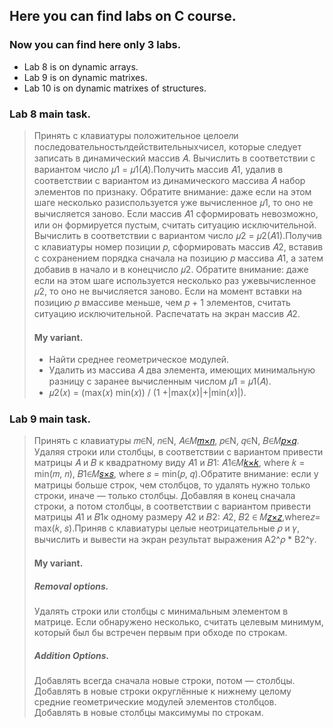 ## Here you can find labs on C course.
### Now you can find here only 3 labs.
- Lab 8 is on dynamic arrays.
- Lab 9 is on dynamic matrixes.
- Lab 10 is on dynamic matrixes of structures.

### Lab 8 main task.
> Принять с клавиатуры положительное целое𝑛и последовательность𝑛действительныхчисел, которые следует записать в динамический массив 𝐴. Вычислить в соответствии с вариантом число 𝜇1 = 𝜇1(𝐴).Получить массив 𝐴1, удалив в соответствии с вариантом из динамического массива 𝐴 набор элементов по признаку. Обратите внимание: даже если на этом шаге несколько разиспользуется уже вычисленное 𝜇1, то оно не вычисляется заново. Если массив 𝐴1 сформировать невозможно, или он формируется пустым, считать ситуацию исключительной. Вычислить в соответствии с вариантом число 𝜇2 = 𝜇2(𝐴1).Получив с клавиатуры номер позиции 𝑝, сформировать массив 𝐴2, вставив с сохранением порядка сначала на позицию 𝑝 массива 𝐴1, а затем добавив в начало и в конецчисло 𝜇2. Обратите внимание: даже если на этом шаге используется несколько раз ужевычисленное 𝜇2, то оно не вычисляется заново. Если на момент вставки на позицию 𝑝 вмассиве меньше, чем 𝑝 + 1 элементов, считать ситуацию исключительной. Распечатать на экран массив 𝐴2.
> #### My variant.
> - Найти среднее геометрическое модулей.
> - Удалить из массива 𝐴 два элемента, имеющих минимальную разницу с заранее вычисленным числом 𝜇1 = 𝜇1(𝐴).
> - 𝜇2(𝑥) = (max(𝑥) min(𝑥)) / (1 +|max(𝑥)|+|min(𝑥)|).

### Lab 9 main task.
> Принять с клавиатуры 𝑚∈N, 𝑛∈N, 𝐴∈𝑀[𝑚×𝑛](Z), 𝑝∈N, 𝑞∈N, 𝐵∈𝑀[𝑝×𝑞](Z). Удаляя строки или столбцы, в соответствии с вариантом привести матрицы 𝐴 и 𝐵 к квадратному виду 𝐴1 и 𝐵1: 𝐴1∈𝑀[𝑘×𝑘](Z), where 𝑘 = min(𝑚, 𝑛), 𝐵1∈𝑀[𝑠×𝑠](Z), where 𝑠 = min(𝑝, 𝑞).Обратите внимание: если у матрицы больше строк, чем столбцов, то удалять нужно только строки, иначе — только столбцы. Добавляя в конец сначала строки, а потом столбцы, в соответствии с вариантом привести матрицы 𝐴1 и 𝐵1к одному размеру 𝐴2 и 𝐵2: 𝐴2, 𝐵2 ∈ 𝑀[𝑧×𝑧](Z),where𝑧= max(𝑘, 𝑠).Приняв с клавиатуры целые неотрицательные 𝜌 и 𝛾, вычислить и вывести на экран результат выражения A2^𝜌 * B2^𝛾.
> #### My variant.
> ##### Removal options.
> Удалять строки или столбцы с минимальным элементом в матрице. Если обнаружено несколько, считать целевым минимум, который был бы встречен первым при обходе по строкам.
> ##### Addition Options.
> Добавлять всегда сначала новые строки, потом — столбцы. Добавлять в новые строки округлённые к нижнему целому средние геометрические модулей элементов столбцов. Добавлять в новые столбцы максимумы по строкам.
